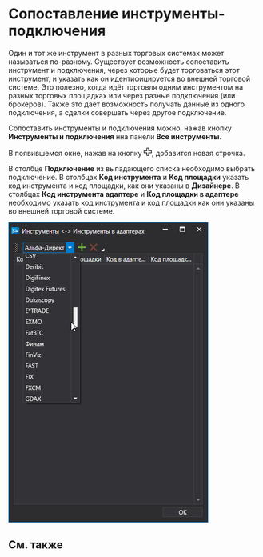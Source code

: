 # Сопоставление инструменты\-подключения

Один и тот же инструмент в разных торговых системах может называться по\-разному. Существует возможность сопоставить инструмент и подключения, через которые будет торговаться этот инструмент, и указать как он идентифицируется во внешней торговой системе. Это полезно, когда идёт торговля одним инструментом на разных торговых площадках или через разные подключения (или брокеров). Также это дает возможность получать данные из одного подключения, а сделки совершать через другое подключение.

Сопоставить инструменты и подключения можно, нажав кнопку **Инструменты и подключения** нна панели **Все инструменты**.

В появившемся окне, нажав на кнопку ![Designer Creation tool 00](../images/Designer_Creation_tool_00.png), добавится новая строчка.

В столбце **Подключение** из выпадающего списка необходимо выбрать подключение. В столбцах **Код инструмента** и **Код площадки** указать код инструмента и код площадки, как они указаны в **Дизайнере**. В столбцах **Код инструмента адаптере** и **Код площадки в адаптере** необходимо указать код инструмента и код площадки как они указаны во внешней торговой системе.

![Designer Security mapping 01](../images/Designer_Security_mapping_01.png)

## См. также

